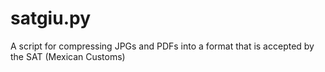 # satgiu.py
A script for compressing JPGs and PDFs into a format that is accepted by the SAT (Mexican Customs)
